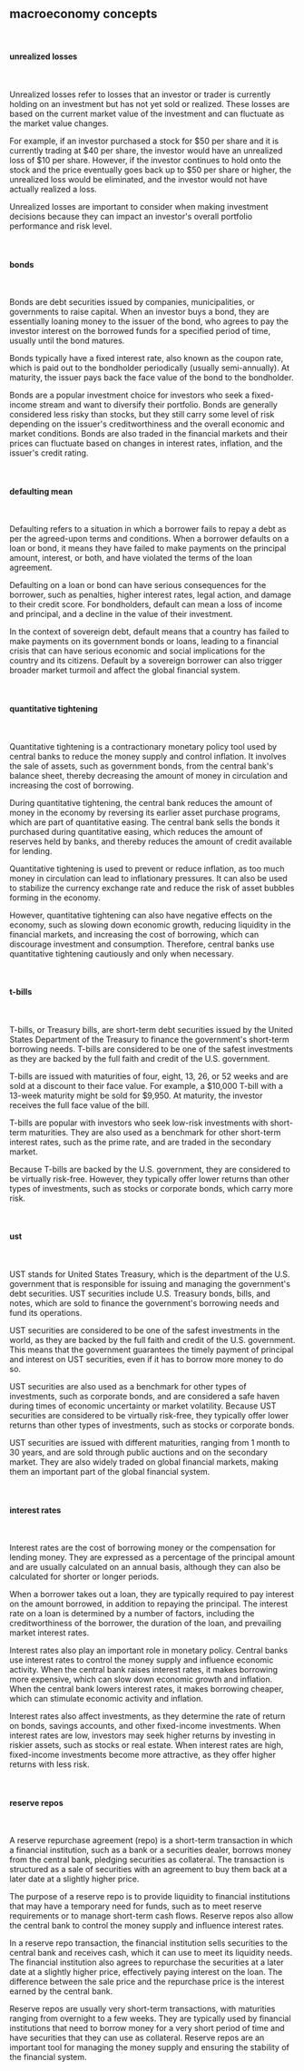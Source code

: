 ## macroeconomy concepts

<br>

#### unrealized losses

<br>


Unrealized losses refer to losses that an investor or trader is currently holding on an investment but has not yet sold or realized. These losses are based on the current market value of the investment and can fluctuate as the market value changes.

For example, if an investor purchased a stock for $50 per share and it is currently trading at $40 per share, the investor would have an unrealized loss of $10 per share. However, if the investor continues to hold onto the stock and the price eventually goes back up to $50 per share or higher, the unrealized loss would be eliminated, and the investor would not have actually realized a loss.

Unrealized losses are important to consider when making investment decisions because they can impact an investor's overall portfolio performance and risk level.



<br>

#### bonds

<br>

Bonds are debt securities issued by companies, municipalities, or governments to raise capital. When an investor buys a bond, they are essentially loaning money to the issuer of the bond, who agrees to pay the investor interest on the borrowed funds for a specified period of time, usually until the bond matures.

Bonds typically have a fixed interest rate, also known as the coupon rate, which is paid out to the bondholder periodically (usually semi-annually). At maturity, the issuer pays back the face value of the bond to the bondholder.

Bonds are a popular investment choice for investors who seek a fixed-income stream and want to diversify their portfolio. Bonds are generally considered less risky than stocks, but they still carry some level of risk depending on the issuer's creditworthiness and the overall economic and market conditions. Bonds are also traded in the financial markets and their prices can fluctuate based on changes in interest rates, inflation, and the issuer's credit rating.



<br>

#### defaulting mean

<br>
 
Defaulting refers to a situation in which a borrower fails to repay a debt as per the agreed-upon terms and conditions. When a borrower defaults on a loan or bond, it means they have failed to make payments on the principal amount, interest, or both, and have violated the terms of the loan agreement.

Defaulting on a loan or bond can have serious consequences for the borrower, such as penalties, higher interest rates, legal action, and damage to their credit score. For bondholders, default can mean a loss of income and principal, and a decline in the value of their investment.

In the context of sovereign debt, default means that a country has failed to make payments on its government bonds or loans, leading to a financial crisis that can have serious economic and social implications for the country and its citizens. Default by a sovereign borrower can also trigger broader market turmoil and affect the global financial system.




<br>

#### quantitative tightening

<br>
 

Quantitative tightening is a contractionary monetary policy tool used by central banks to reduce the money supply and control inflation. It involves the sale of assets, such as government bonds, from the central bank's balance sheet, thereby decreasing the amount of money in circulation and increasing the cost of borrowing.

During quantitative tightening, the central bank reduces the amount of money in the economy by reversing its earlier asset purchase programs, which are part of quantitative easing. The central bank sells the bonds it purchased during quantitative easing, which reduces the amount of reserves held by banks, and thereby reduces the amount of credit available for lending.

Quantitative tightening is used to prevent or reduce inflation, as too much money in circulation can lead to inflationary pressures. It can also be used to stabilize the currency exchange rate and reduce the risk of asset bubbles forming in the economy.

However, quantitative tightening can also have negative effects on the economy, such as slowing down economic growth, reducing liquidity in the financial markets, and increasing the cost of borrowing, which can discourage investment and consumption. Therefore, central banks use quantitative tightening cautiously and only when necessary.





<br>

#### t-bills

<br>
 

T-bills, or Treasury bills, are short-term debt securities issued by the United States Department of the Treasury to finance the government's short-term borrowing needs. T-bills are considered to be one of the safest investments as they are backed by the full faith and credit of the U.S. government.

T-bills are issued with maturities of four, eight, 13, 26, or 52 weeks and are sold at a discount to their face value. For example, a $10,000 T-bill with a 13-week maturity might be sold for $9,950. At maturity, the investor receives the full face value of the bill.

T-bills are popular with investors who seek low-risk investments with short-term maturities. They are also used as a benchmark for other short-term interest rates, such as the prime rate, and are traded in the secondary market.

Because T-bills are backed by the U.S. government, they are considered to be virtually risk-free. However, they typically offer lower returns than other types of investments, such as stocks or corporate bonds, which carry more risk.





<br>

#### ust

<br>
 

UST stands for United States Treasury, which is the department of the U.S. government that is responsible for issuing and managing the government's debt securities. UST securities include U.S. Treasury bonds, bills, and notes, which are sold to finance the government's borrowing needs and fund its operations.

UST securities are considered to be one of the safest investments in the world, as they are backed by the full faith and credit of the U.S. government. This means that the government guarantees the timely payment of principal and interest on UST securities, even if it has to borrow more money to do so.

UST securities are also used as a benchmark for other types of investments, such as corporate bonds, and are considered a safe haven during times of economic uncertainty or market volatility. Because UST securities are considered to be virtually risk-free, they typically offer lower returns than other types of investments, such as stocks or corporate bonds.

UST securities are issued with different maturities, ranging from 1 month to 30 years, and are sold through public auctions and on the secondary market. They are also widely traded on global financial markets, making them an important part of the global financial system.




<br>

#### interest rates

<br>
 

Interest rates are the cost of borrowing money or the compensation for lending money. They are expressed as a percentage of the principal amount and are usually calculated on an annual basis, although they can also be calculated for shorter or longer periods.

When a borrower takes out a loan, they are typically required to pay interest on the amount borrowed, in addition to repaying the principal. The interest rate on a loan is determined by a number of factors, including the creditworthiness of the borrower, the duration of the loan, and prevailing market interest rates.

Interest rates also play an important role in monetary policy. Central banks use interest rates to control the money supply and influence economic activity. When the central bank raises interest rates, it makes borrowing more expensive, which can slow down economic growth and inflation. When the central bank lowers interest rates, it makes borrowing cheaper, which can stimulate economic activity and inflation.

Interest rates also affect investments, as they determine the rate of return on bonds, savings accounts, and other fixed-income investments. When interest rates are low, investors may seek higher returns by investing in riskier assets, such as stocks or real estate. When interest rates are high, fixed-income investments become more attractive, as they offer higher returns with less risk.




<br>

#### reserve repos

<br>
 

A reserve repurchase agreement (repo) is a short-term transaction in which a financial institution, such as a bank or a securities dealer, borrows money from the central bank, pledging securities as collateral. The transaction is structured as a sale of securities with an agreement to buy them back at a later date at a slightly higher price.

The purpose of a reserve repo is to provide liquidity to financial institutions that may have a temporary need for funds, such as to meet reserve requirements or to manage short-term cash flows. Reserve repos also allow the central bank to control the money supply and influence interest rates.

In a reserve repo transaction, the financial institution sells securities to the central bank and receives cash, which it can use to meet its liquidity needs. The financial institution also agrees to repurchase the securities at a later date at a slightly higher price, effectively paying interest on the loan. The difference between the sale price and the repurchase price is the interest earned by the central bank.

Reserve repos are usually very short-term transactions, with maturities ranging from overnight to a few weeks. They are typically used by financial institutions that need to borrow money for a very short period of time and have securities that they can use as collateral. Reserve repos are an important tool for managing the money supply and ensuring the stability of the financial system.


